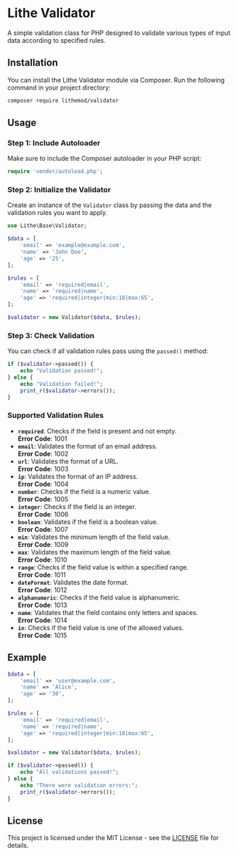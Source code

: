 # Lithe Validator

A simple validation class for PHP designed to validate various types of input data according to specified rules.

## Installation

You can install the Lithe Validator module via Composer. Run the following command in your project directory:

```bash
composer require lithemod/validator
```

## Usage

### Step 1: Include Autoloader

Make sure to include the Composer autoloader in your PHP script:

```php
require 'vendor/autoload.php';
```

### Step 2: Initialize the Validator

Create an instance of the `Validator` class by passing the data and the validation rules you want to apply. 

```php
use Lithe\Base\Validator;

$data = [
    'email' => 'example@example.com',
    'name' => 'John Doe',
    'age' => '25',
];

$rules = [
    'email' => 'required|email',
    'name' => 'required|name',
    'age' => 'required|integer|min:18|max:65',
];

$validator = new Validator($data, $rules);
```

### Step 3: Check Validation

You can check if all validation rules pass using the `passed()` method:

```php
if ($validator->passed()) {
    echo "Validation passed!";
} else {
    echo "Validation failed!";
    print_r($validator->errors());
}
```

### Supported Validation Rules

- **`required`**: Checks if the field is present and not empty.  
  **Error Code**: 1001
- **`email`**: Validates the format of an email address.  
  **Error Code**: 1002
- **`url`**: Validates the format of a URL.  
  **Error Code**: 1003
- **`ip`**: Validates the format of an IP address.  
  **Error Code**: 1004
- **`number`**: Checks if the field is a numeric value.  
  **Error Code**: 1005
- **`integer`**: Checks if the field is an integer.  
  **Error Code**: 1006
- **`boolean`**: Validates if the field is a boolean value.  
  **Error Code**: 1007
- **`min`**: Validates the minimum length of the field value.  
  **Error Code**: 1009
- **`max`**: Validates the maximum length of the field value.  
  **Error Code**: 1010
- **`range`**: Checks if the field value is within a specified range.  
  **Error Code**: 1011
- **`dateFormat`**: Validates the date format.  
  **Error Code**: 1012
- **`alphanumeric`**: Checks if the field value is alphanumeric.  
  **Error Code**: 1013
- **`name`**: Validates that the field contains only letters and spaces.  
  **Error Code**: 1014
- **`in`**: Checks if the field value is one of the allowed values.  
  **Error Code**: 1015

## Example

```php
$data = [
    'email' => 'user@example.com',
    'name' => 'Alice',
    'age' => '30',
];

$rules = [
    'email' => 'required|email',
    'name' => 'required|name',
    'age' => 'required|integer|min:18|max:65',
];

$validator = new Validator($data, $rules);

if ($validator->passed()) {
    echo "All validations passed!";
} else {
    echo "There were validation errors:";
    print_r($validator->errors());
}
```

## License

This project is licensed under the MIT License - see the [LICENSE](LICENSE) file for details.